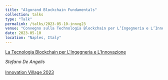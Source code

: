 ```yaml
---
title: "Algorand Blockchain Fundamentals"
collection: talks
type: "Talk"
permalink: /talks/2023-05-10-innvg23
venue: "Convegno sulla Technologia Blockchain per L’Ingegneria e L’Innovazione, Innovation Village. Università degli Studi di Napoli Parthenope"
date: 2023-05-10
location: "Naples, Italy"
---
```


[La Tecnologia Blockchain per L'Ingegneria e L'Innovazione](https://www.ordineingegnerinapoli.com/wp-content/uploads/2023/05/2023-05-10-convegno-tecnologia-blockhain.pdf)

*Stefano De Angelis*<br/><br/>
[Innovation Village 2023](https://innovation-village-2023.sharevent.it/it-IT/)